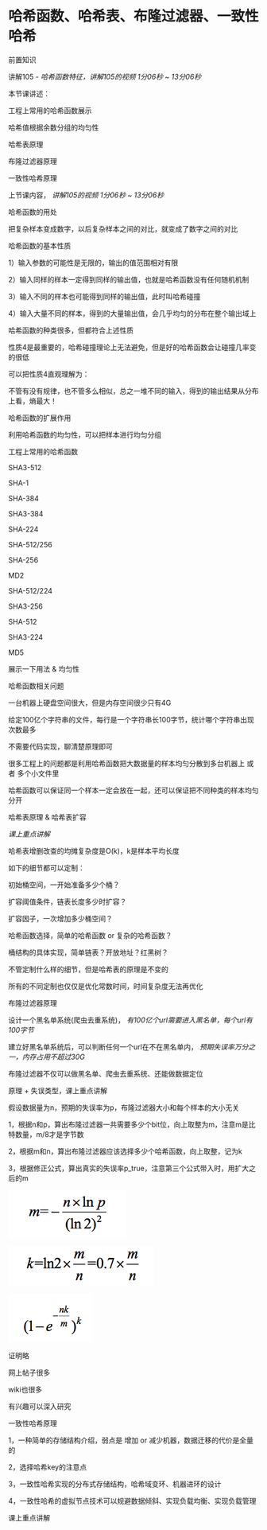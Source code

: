 # 哈希函数、哈希表、布隆过滤器、一致性哈希

前置知识

讲解105 \-  _哈希函数特征，讲解105的视频 1分06秒 ~ 13分06秒_

本节课讲述：

工程上常用的哈希函数展示

哈希值根据余数分组的均匀性

哈希表原理

布隆过滤器原理

一致性哈希原理

上节课内容， _讲解105的视频 1分06秒 ~ 13分06秒_

哈希函数的用处

把复杂样本变成数字，以后复杂样本之间的对比，就变成了数字之间的对比

哈希函数的基本性质

1）输入参数的可能性是无限的，输出的值范围相对有限

2）输入同样的样本一定得到同样的输出值，也就是哈希函数没有任何随机机制

3）输入不同的样本也可能得到同样的输出值，此时叫哈希碰撞

4）输入大量不同的样本，得到的大量输出值，会几乎均匀的分布在整个输出域上

哈希函数的种类很多，但都符合上述性质

性质4是最重要的，哈希碰撞理论上无法避免，但是好的哈希函数会让碰撞几率变的很低

可以把性质4直观理解为：

不管有没有规律，也不管多么相似，总之一堆不同的输入，得到的输出结果从分布上看，熵最大！

哈希函数的扩展作用

利用哈希函数的均匀性，可以把样本进行均匀分组

工程上常用的哈希函数

SHA3\-512

SHA\-1

SHA\-384

SHA3\-384

SHA\-224

SHA\-512/256

SHA\-256

MD2

SHA\-512/224

SHA3\-256

SHA\-512

SHA3\-224

MD5

展示一下用法 & 均匀性

哈希函数相关问题

一台机器上硬盘空间很大，但是内存空间很少只有4G

给定100亿个字符串的文件，每行是一个字符串长100字节，统计哪个字符串出现次数最多

不需要代码实现，聊清楚原理即可

很多工程上的问题都是利用哈希函数把大数据量的样本均匀分散到多台机器上 或者 多个小文件里

哈希函数可以保证同一个样本一定会放在一起，还可以保证把不同种类的样本均匀分开

哈希表原理 & 哈希表扩容

_课上重点讲解_

哈希表增删改查的均摊复杂度是O\(k\)，k是样本平均长度

如下的细节都可以定制：

初始桶空间，一开始准备多少个桶？

扩容阈值条件，链表长度多少时扩容？

扩容因子，一次增加多少桶空间？

哈希函数选择，简单的哈希函数 or 复杂的哈希函数？

桶结构的具体实现，简单链表？开放地址？红黑树？

不管定制什么样的细节，但是哈希表的原理是不变的

所有的不同定制也仅仅是优化常数时间，时间复杂度无法再优化

布隆过滤器原理

设计一个黑名单系统\(爬虫去重系统\)， _有100亿个url需要进入黑名单，每个url有100字节_

建立好黑名单系统后，可以判断任何一个url在不在黑名单内， _预期失误率万分之一，内存占用不超过30G_

布隆过滤器不仅可以做黑名单、爬虫去重系统、还能做数据定位

原理 \+ 失误类型，课上重点讲解

假设数据量为n，预期的失误率为p，布隆过滤器大小和每个样本的大小无关

1，根据n和p，算出布隆过滤器一共需要多少个bit位，向上取整为m，注意m是比特数量，m/8才是字节数

2，根据m和n，算出布隆过滤器应该选择多少个哈希函数，向上取整，记为k

3，根据修正公式，算出真实的失误率p\_true，注意第三个公式带入时，用扩大之后的m

![](img/%E7%AE%97%E6%B3%95%E8%AE%B2%E8%A7%A3106%E3%80%90%E6%89%A9%E5%B1%95%E3%80%91%E5%93%88%E5%B8%8C%E5%87%BD%E6%95%B0%E3%80%81%E5%93%88%E5%B8%8C%E8%A1%A8%E3%80%81%E5%B8%83%E9%9A%86%E8%BF%87%E6%BB%A4%E5%99%A8%E3%80%81%E4%B8%80%E8%87%B4%E6%80%A7%E5%93%88%E5%B8%8C0.png)

![](img/%E7%AE%97%E6%B3%95%E8%AE%B2%E8%A7%A3106%E3%80%90%E6%89%A9%E5%B1%95%E3%80%91%E5%93%88%E5%B8%8C%E5%87%BD%E6%95%B0%E3%80%81%E5%93%88%E5%B8%8C%E8%A1%A8%E3%80%81%E5%B8%83%E9%9A%86%E8%BF%87%E6%BB%A4%E5%99%A8%E3%80%81%E4%B8%80%E8%87%B4%E6%80%A7%E5%93%88%E5%B8%8C1.png)

![](img/%E7%AE%97%E6%B3%95%E8%AE%B2%E8%A7%A3106%E3%80%90%E6%89%A9%E5%B1%95%E3%80%91%E5%93%88%E5%B8%8C%E5%87%BD%E6%95%B0%E3%80%81%E5%93%88%E5%B8%8C%E8%A1%A8%E3%80%81%E5%B8%83%E9%9A%86%E8%BF%87%E6%BB%A4%E5%99%A8%E3%80%81%E4%B8%80%E8%87%B4%E6%80%A7%E5%93%88%E5%B8%8C2.png)

证明略

网上帖子很多

wiki也很多

有兴趣可以深入研究

一致性哈希原理

1，一种简单的存储结构介绍，弱点是 增加 or 减少机器，数据迁移的代价是全量的

2，选择哈希key的注意点

3，一致性哈希实现的分布式存储结构，哈希域变环、机器进环的设计

4，一致性哈希的虚拟节点技术可以规避数据倾斜、实现负载均衡、实现负载管理

课上重点讲解

